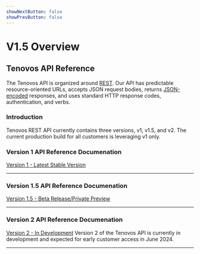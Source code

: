 ```yaml
---
showNextButton: false
showPrevButton: false
---
```


# V1.5 Overview

## Tenovos API Reference

The Tenovos API is organized around [REST](http://en.wikipedia.org/wiki/Representational_State_Transfer).  Our API has predictable resource-oriented URLs, accepts JSON request bodies,
returns [JSON-encoded](http://www.json.org/) responses, and uses standard HTTP response codes, authentication, and verbs.

### Introduction

Tenovos REST API currently contains three versions, v1, v1.5, and v2.  The current production build for all customers is leveraging v1 only.


### Version 1 API Reference Documenation

[Version 1 - Latest Stable Version](./v1/index.md)

---

### Version 1.5 API Reference Documenation

[Version 1.5 - Beta Release/Private Preview](./hermes/index.md)

---

### Version 2 API Reference Documenation

[Version 2 - In Development](./v1/index.md)
Version 2 of the Tenovos API is currently in development and expected for early customer access in June 2024.

---
